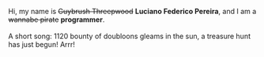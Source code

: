 Hi, my name is ~~Guybrush Threepwood~~ **Luciano Federico Pereira**, and I am a ~~wannabe pirate~~ **programmer**.<br><br>A short song: 1120 bounty of doubloons gleams in the sun, a treasure hunt has just begun! Arrr!
